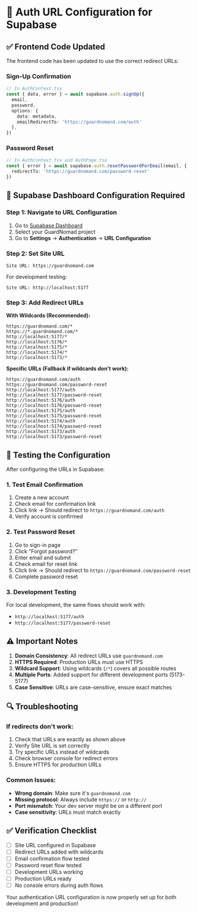 # 🔗 Auth URL Configuration for Supabase

## ✅ **Frontend Code Updated**

The frontend code has been updated to use the correct redirect URLs:

### **Sign-Up Confirmation**
```typescript
// In AuthContext.tsx
const { data, error } = await supabase.auth.signUp({
  email,
  password,
  options: {
    data: metadata,
    emailRedirectTo: 'https://guardnomand.com/auth'
  },
})
```

### **Password Reset**
```typescript
// In AuthContext.tsx and AuthPage.tsx
const { error } = await supabase.auth.resetPasswordForEmail(email, {
  redirectTo: 'https://guardnomand.com/password-reset'
})
```

## 🔧 **Supabase Dashboard Configuration Required**

### **Step 1: Navigate to URL Configuration**
1. Go to [Supabase Dashboard](https://supabase.com/dashboard)
2. Select your GuardNomad project
3. Go to **Settings** → **Authentication** → **URL Configuration**

### **Step 2: Set Site URL**
```
Site URL: https://guardnomand.com
```

For development testing:
```
Site URL: http://localhost:5177
```

### **Step 3: Add Redirect URLs**

**With Wildcards (Recommended):**
```
https://guardnomand.com/*
https://*.guardnomand.com/*
http://localhost:5177/*
http://localhost:5176/*
http://localhost:5175/*
http://localhost:5174/*
http://localhost:5173/*
```

**Specific URLs (Fallback if wildcards don't work):**
```
https://guardnomand.com/auth
https://guardnomand.com/password-reset
http://localhost:5177/auth
http://localhost:5177/password-reset
http://localhost:5176/auth
http://localhost:5176/password-reset
http://localhost:5175/auth
http://localhost:5175/password-reset
http://localhost:5174/auth
http://localhost:5174/password-reset
http://localhost:5173/auth
http://localhost:5173/password-reset
```

## 🧪 **Testing the Configuration**

After configuring the URLs in Supabase:

### **1. Test Email Confirmation**
1. Create a new account
2. Check email for confirmation link
3. Click link → Should redirect to `https://guardnomand.com/auth`
4. Verify account is confirmed

### **2. Test Password Reset**
1. Go to sign-in page
2. Click "Forgot password?"
3. Enter email and submit
4. Check email for reset link
5. Click link → Should redirect to `https://guardnomand.com/password-reset`
6. Complete password reset

### **3. Development Testing**
For local development, the same flows should work with:
- `http://localhost:5177/auth`
- `http://localhost:5177/password-reset`

## ⚠️ **Important Notes**

1. **Domain Consistency**: All redirect URLs use `guardnomand.com`
2. **HTTPS Required**: Production URLs must use HTTPS
3. **Wildcard Support**: Using wildcards (`/*`) covers all possible routes
4. **Multiple Ports**: Added support for different development ports (5173-5177)
5. **Case Sensitive**: URLs are case-sensitive, ensure exact matches

## 🔍 **Troubleshooting**

### **If redirects don't work:**
1. Check that URLs are exactly as shown above
2. Verify Site URL is set correctly
3. Try specific URLs instead of wildcards
4. Check browser console for redirect errors
5. Ensure HTTPS for production URLs

### **Common Issues:**
- **Wrong domain**: Make sure it's `guardnomand.com`
- **Missing protocol**: Always include `https://` or `http://`
- **Port mismatch**: Your dev server might be on a different port
- **Case sensitivity**: URLs must match exactly

## ✅ **Verification Checklist**

- [ ] Site URL configured in Supabase
- [ ] Redirect URLs added with wildcards
- [ ] Email confirmation flow tested
- [ ] Password reset flow tested
- [ ] Development URLs working
- [ ] Production URLs ready
- [ ] No console errors during auth flows

Your authentication URL configuration is now properly set up for both development and production! 